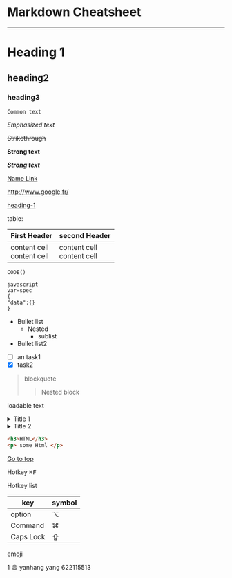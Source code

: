<a name="top">Markdown Cheatsheet</a>
===================

- - - -
# Heading 1 #

## heading2 ##

### heading3 ###

    Common text

_Emphasized text_

~~Strikethrough~~

__Strong text__

***Strong text***

[Name Link](http://www.google.fr/ "name of link ")

http://www.google.fr/

[heading-1](#heading-1 "goto #heading")

table:

| First Header                   | second Header                 |
|--------------------------------|-------------------------------|
| content cell<br/> content cell | content cell<br/>content cell |

`CODE()`

```
javascript
var=spec
{
"data":{}
}
```

* Bullet list
  * Nested
    * sublist
* Bullet list2

- [ ] an task1
- [x] task2

> blockquote
>> Nested  block


loadable text
<details>
<summary>Title 1</summary>
<p>Content1</p>
</details>
<details>
<summary>Title 2</summary>
<p>Content2</p>
</details>

```html
<h3>HTML</h3>
<p> some Html </p>
```

[Go to top](#top)

Hotkey
<kbd>⌘F</kbd>

Hotkey list

| key       | symbol |
|-----------|--------|
| option    | ⌥      |
| Command   | ⌘      |
| Caps Lock | ⇪      |

emoji

1 :smile:
yanhang yang 622115513